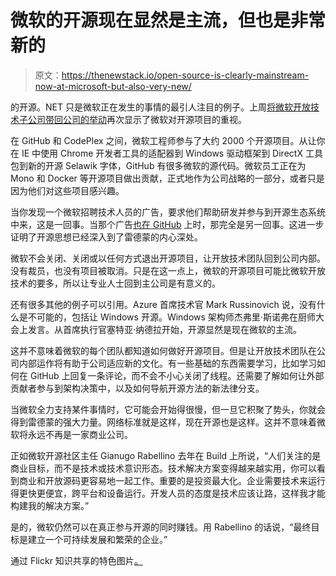 # 微软的开源现在显然是主流，但也是非常新的

> 原文：<https://thenewstack.io/open-source-is-clearly-mainstream-now-at-microsoft-but-also-very-new/>

的开源。NET 只是微软正在发生的事情的最引人注目的例子。上周[将微软开放技术子公司带回公司的举动](https://msopentech.com/blog/2015/04/17/nextchapter/)再次显示了微软对开源项目的重视。

在 GitHub 和 CodePlex 之间，微软工程师参与了大约 2000 个开源项目。从让你在 IE 中使用 Chrome 开发者工具的适配器到 Windows 驱动框架到 DirectX 工具包到新的开源 Selawik 字体，GitHub 有很多微软的源代码。微软员工正在为 Mono 和 Docker 等开源项目做出贡献，正式地作为公司战略的一部分，或者只是因为他们对这些项目感兴趣。

当你发现一个微软招聘技术人员的广告，要求他们帮助研发并参与到开源生态系统中来，这是一回事。当那个广告[也在 GitHub](https://github.com/elliotwmsft/jobs/blob/master/README.md) 上时，那完全是另一回事。这进一步证明了开源思想已经深入到了雷德蒙的内心深处。

微软不会关闭、关闭或以任何方式退出开源项目，让开放技术团队回到公司内部。没有裁员，也没有项目被取消。只是在这一点上，微软的开源项目可能比微软开放技术的要多，所以让专业人士回到主公司是有意义的。

还有很多其他的例子可以引用。Azure 首席技术官 Mark Russinovich 说，没有什么是不可能的，包括让 Windows 开源。Windows 架构师杰弗里·斯诺弗在厨师大会上发言。从首席执行官塞特亚·纳德拉开始，开源显然是现在微软的主流。

这并不意味着微软的每个团队都知道如何做好开源项目。但是让开放技术团队在公司内部运作将有助于公司适应新的文化。有一些基础的东西需要学习，比如学习如何在 GitHub 上回复一条评论，而不会不小心关闭了线程。还需要了解如何让外部贡献者参与到架构决策中，以及如何导航开源方法的新法律分支。

当微软全力支持某件事情时，它可能会开始得很慢，但一旦它积聚了势头，你就会得到雷德蒙的强大力量。网络标准就是这样，现在开源也是这样。这并不意味着微软将永远不再是一家商业公司。

正如微软开源社区主任 Gianugo Rabellino 去年在 Build 上所说，“人们关注的是商业目标，而不是技术或技术意识形态。技术解决方案变得越来越实用，你可以看到商业和开放源码更容易地一起工作。重要的是投资最大化。企业需要技术来运行得更快更便宜，跨平台和设备运行。开发人员的态度是技术应该让路，这样我才能构建我的解决方案。”

是的，微软仍然可以在真正参与开源的同时赚钱。用 Rabellino 的话说，“最终目标是建立一个可持续发展和繁荣的企业。”

通过 Flickr 知识共享的特色图片[。](https://www.flickr.com/photos/caveman_92223/4016133284/in/photolist-77TJvj-tWBpH-okaQ-bsLf7s-2i2BRB-gMNAU2-ck9id5-4njmm2-NFFoC-bwrnWR-4feqLJ-4nxSsa-cjttzQ-pRTsDa-pGFyPu-7bTeN8-9uV2Q-7LikjF-dJUovh-5k49Hw-96ZJVn-9x2Wxs-8xMuQB-x8b37-f1A5mw-3cy2bf-aUFrA-4acqQj-ofwhdM-4w7qHN-6qXmcq-bawGH6-a67Y-4qCApS-4rgLCK-4ugG9D-pckv2J-3kVghN-i9TsCu-9h2sqb-drze6y-pdnHVQ-bLDpYK-4PQ6vN-9biBfm-a1bnAB-a1bmAc-u8qkm-9dkkYm-u8qki)

<svg xmlns:xlink="http://www.w3.org/1999/xlink" viewBox="0 0 68 31" version="1.1"><title>Group</title> <desc>Created with Sketch.</desc></svg>